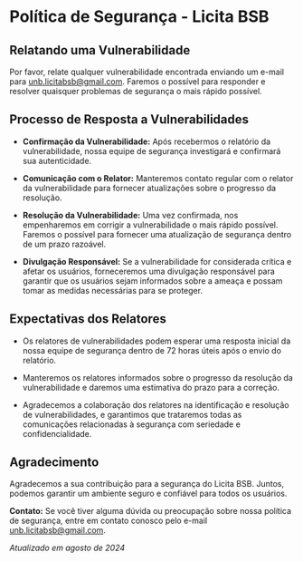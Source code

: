# Política de Segurança - Licita BSB

## Relatando uma Vulnerabilidade

Por favor, relate qualquer vulnerabilidade encontrada enviando um e-mail para [unb.licitabsb@gmail.com](mailto:unb.licitabsb@gmail.com). Faremos o possível para responder e resolver quaisquer problemas de segurança o mais rápido possível.

## Processo de Resposta a Vulnerabilidades

- **Confirmação da Vulnerabilidade:** Após recebermos o relatório da vulnerabilidade, nossa equipe de segurança investigará e confirmará sua autenticidade.

- **Comunicação com o Relator:** Manteremos contato regular com o relator da vulnerabilidade para fornecer atualizações sobre o progresso da resolução.

- **Resolução da Vulnerabilidade:** Uma vez confirmada, nos empenharemos em corrigir a vulnerabilidade o mais rápido possível. Faremos o possível para fornecer uma atualização de segurança dentro de um prazo razoável.

- **Divulgação Responsável:** Se a vulnerabilidade for considerada crítica e afetar os usuários, forneceremos uma divulgação responsável para garantir que os usuários sejam informados sobre a ameaça e possam tomar as medidas necessárias para se proteger.

## Expectativas dos Relatores

- Os relatores de vulnerabilidades podem esperar uma resposta inicial da nossa equipe de segurança dentro de 72 horas úteis após o envio do relatório.

- Manteremos os relatores informados sobre o progresso da resolução da vulnerabilidade e daremos uma estimativa do prazo para a correção.

- Agradecemos a colaboração dos relatores na identificação e resolução de vulnerabilidades, e garantimos que trataremos todas as comunicações relacionadas à segurança com seriedade e confidencialidade.

## Agradecimento

Agradecemos a sua contribuição para a segurança do Licita BSB. Juntos, podemos garantir um ambiente seguro e confiável para todos os usuários.

**Contato:** Se você tiver alguma dúvida ou preocupação sobre nossa política de segurança, entre em contato conosco pelo e-mail [unb.licitabsb@gmail.com](mailto:unb.licitabsb@gmail.com).

_Atualizado em agosto de 2024_
